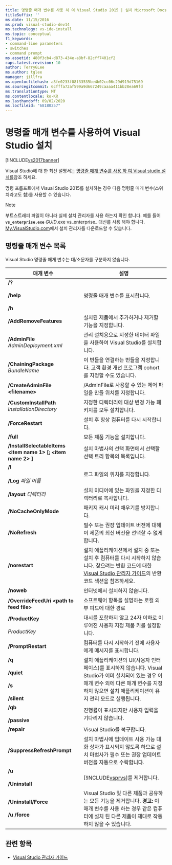 ```yaml
---
title: 명령줄 매개 변수를 사용 하 여 Visual Studio 2015 | 설치 Microsoft Docs
titleSuffix: ''
ms.date: 11/15/2016
ms.prod: visual-studio-dev14
ms.technology: vs-ide-install
ms.topic: conceptual
f1_keywords:
- command-line parameters
- switches
- command prompt
ms.assetid: 480f3cb4-d873-434e-a8bf-82cff7401cf2
caps.latest.revision: 10
author: TerryGLee
ms.author: tglee
manager: jillfra
ms.openlocfilehash: a3fe0233f08f33535be4b02cc06c29d919d75169
ms.sourcegitcommit: 6cfffa72af599a9d667249caaaa411bb28ea69fd
ms.translationtype: MT
ms.contentlocale: ko-KR
ms.lasthandoff: 09/02/2020
ms.locfileid: "68180257"
---
```

# <a name="use-command-line-parameters-to-install-visual-studio"></a>명령줄 매개 변수를 사용하여 Visual Studio 설치
[!INCLUDE[vs2017banner](../includes/vs2017banner.md)]

Visual Studio에 대 한 최신 설명서는 [명령줄 매개 변수를 사용 하 여 Visual studio 설치를](/visualstudio/install/use-command-line-parameters-to-install-visual-studio)참조 하세요.

명령 프롬프트에서 Visual Studio 2015를 설치하는 경우 다음 명령줄 매개 변수(스위치라고도 함)를 사용할 수 있습니다.

> [!NOTE]
> 부트스트래퍼 파일이 아니라 실제 설치 관리자를 사용 하는지 확인 합니다. 예를 들어 **`vs_enterprise.exe`** *GUID*.exe vs_enterprise_ 대신를 사용 해야 합니다. [My.VisualStudio.com](https://my.visualstudio.com/downloads?q=visual%20studio%20enterprise%202015)에서 설치 관리자를 다운로드할 수 있습니다.

## <a name="list-of-command-line-parameters"></a>명령줄 매개 변수 목록

Visual Studio 명령줄 매개 변수는 대/소문자를 구분하지 않습니다.

|매개 변수|설명|
|---------------|-----------------|
|**/?**<br /><br /> **/help**<br /><br /> **/h**|명령줄 매개 변수를 표시합니다.|
|**/AddRemoveFeatures**|설치된 제품에서 추가하거나 제거할 기능을 지정합니다.|
|**/AdminFile** *AdminDeployment.xml*|관리 설치용으로 지정한 데이터 파일을 사용하여 Visual Studio를 설치합니다.|
|**/ChainingPackage** *BundleName*|이 번들을 연결하는 번들을 지정합니다. 고객 환경 개선 프로그램 cohort를 지정할 수도 있습니다.|
|**/CreateAdminFile \<filename>**|/AdminFile로 사용할 수 있는 제어 파일을 만들 위치를 지정합니다.|
|**/CustomInstallPath** *InstallationDirectory*|지정한 디렉터리에 대상 변경 가능 패키지를 모두 설치합니다.|
|**/ForceRestart**|설치 후 항상 컴퓨터를 다시 시작합니다.|
|**/full**|모든 제품 기능을 설치합니다.|
|**/InstallSelectableItems \<item name 1> [; \<item name 2> ]**|설치 마법사의 선택 화면에서 선택할 선택 트리 항목의 목록입니다.|
|**/l**<br /><br /> **/Log** *파일 이름*|로그 파일의 위치를 지정합니다.|
|**/layout** *디렉터리*|설치 미디어에 있는 파일을 지정한 디렉터리로 복사합니다.|
|**/NoCacheOnlyMode**|패키지 캐시 미리 채우기를 방지합니다.|
|**/NoRefresh**|필수 또는 권장 업데이트 버전에 대해 이 제품의 최신 버전을 선택할 수 없게 합니다.|
|**/norestart**|설치 애플리케이션에서 설치 중 또는 설치 후 컴퓨터를 다시 시작하지 않습니다. 찾으려는 반환 코드에 대한 [Visual Studio 관리자 가이드](../install/visual-studio-administrator-guide.md)의 반환 코드 섹션을 참조하세요.|
|**/noweb**|인터넷에서 설치하지 않습니다.|
|**/OverrideFeedUri \<path to feed file>**|소프트웨어 항목을 설명하는 로컬 외부 피드에 대한 경로|
|**/ProductKey**<br /><br /> *ProductKey*|대시를 포함하지 않고 24자 이하로 이루어진 사용자 지정 제품 키를 설정합니다.|
|**/PromptRestart**|컴퓨터를 다시 시작하기 전에 사용자에게 메시지를 표시합니다.|
|**/q**<br /><br /> **/quiet**<br /><br /> **/s**<br /><br /> **/silent**|설치 애플리케이션의 UI(사용자 인터페이스)를 표시하지 않습니다. Visual Studio가 이미 설치되어 있는 경우 이 매개 변수 외에 다른 매개 변수를 지정하지 않으면 설치 애플리케이션이 유지 관리 모드로 실행됩니다.|
|**/qb**<br /><br /> **/passive**|진행률이 표시되지만 사용자 입력을 기다리지 않습니다.|
|**/repair**|Visual Studio를 복구합니다.|
|**/SuppressRefreshPrompt**|설치 마법사에 업데이트 사용 가능 대화 상자가 표시되지 않도록 하므로 설치 마법사가 필수 또는 권장 업데이트 버전을 자동으로 수락합니다.|
|**/u**<br /><br /> **/Uninstall**|[!INCLUDE[vsprvs](../includes/vsprvs-md.md)]를 제거합니다.|
|**/Uninstall/Force**<br /><br /> **/u /force**|Visual Studio 및 다른 제품과 공유하는 모든 기능을 제거합니다. **경고:**  이 매개 변수를 사용 하는 경우 같은 컴퓨터에 설치 된 다른 제품이 제대로 작동 하지 않을 수 있습니다.|

## <a name="see-also"></a>관련 항목

- [Visual Studio 관리자 가이드](../install/visual-studio-administrator-guide.md)
